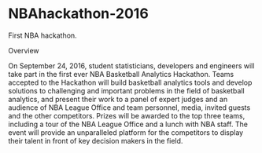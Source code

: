 # NBAhackathon-2016
First NBA hackathon. 

Overview

On September 24, 2016, student statisticians, developers and engineers will take part in the first ever NBA Basketball Analytics Hackathon. Teams accepted to the Hackathon will build basketball analytics tools and develop solutions to challenging and important problems in the field of basketball analytics, and present their work to a panel of expert judges and an audience of NBA League Office and team personnel, media, invited guests and the other competitors. Prizes will be awarded to the top three teams, including a tour of the NBA League Office and a lunch with NBA staff. The event will provide an unparalleled platform for the competitors to display their talent in front of key decision makers in the field.

